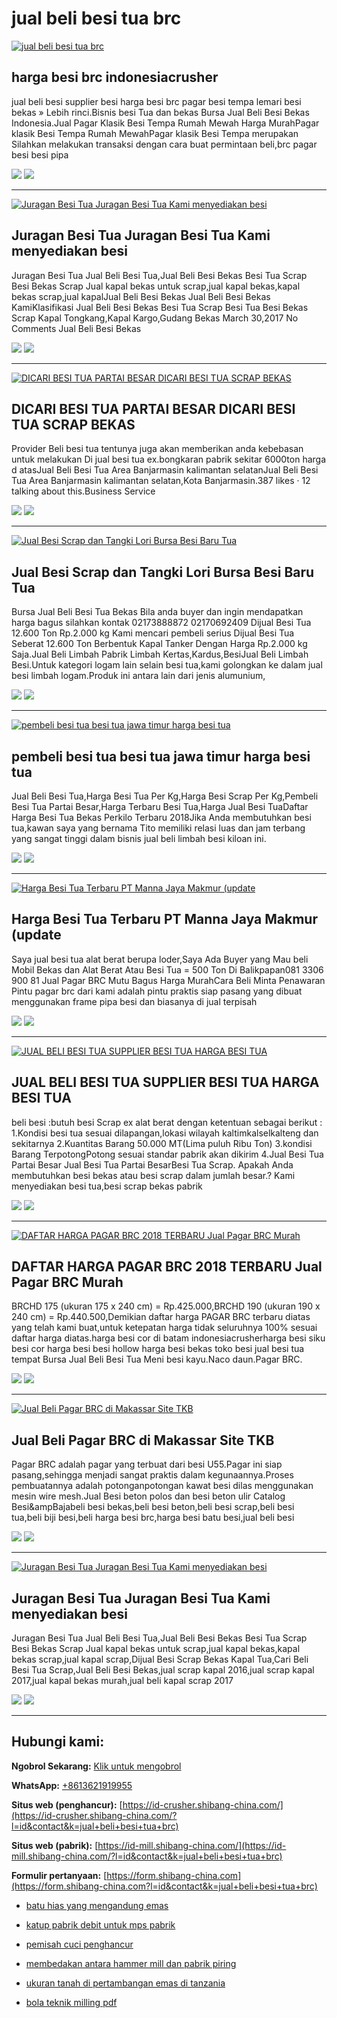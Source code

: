 # jual beli besi tua brc

<a href="https://swt.shibang-china.com/?l=id&img&k=jual+beli+besi+tua+brc" target="_blank">![jual beli besi tua brc](http://static.shibang-china.com/all-800x300/263.jpg)</a>

## harga besi brc indonesiacrusher
jual beli besi supplier besi harga besi brc pagar besi tempa lemari besi bekas » Lebih rinci.Bisnis besi Tua dan bekas Bursa Jual Beli Besi Bekas Indonesia.Jual Pagar Klasik Besi Tempa Rumah Mewah Harga MurahPagar klasik Besi Tempa Rumah MewahPagar klasik Besi Tempa merupakan Silahkan melakukan transaksi dengan cara buat permintaan beli,brc pagar besi besi pipa


<a href="https://whatsapp.shibangsoft.com/WhatsApp.php" target="_blank" title="WhatsApp">![](http://static.shibang-china.com/icon/whatsapp.png)</a> <a href="https://swt.shibang-china.com/?l=id&icon&k=jual+beli+besi+tua+brc" target="_blank">![](http://static.shibang-china.com/icon/chat-id.png)</a>

---

<a href="https://swt.shibang-china.com/?l=id&img&k=jual+beli+besi+tua+brc" target="_blank">![Juragan Besi Tua Juragan Besi Tua Kami menyediakan besi](http://static.shibang-china.com/all-800x300/758.jpg)</a>

## Juragan Besi Tua Juragan Besi Tua Kami menyediakan besi
Juragan Besi Tua Jual Beli Besi Tua,Jual Beli Besi Bekas Besi Tua Scrap Besi Bekas Scrap Jual kapal bekas untuk scrap,jual kapal bekas,kapal bekas scrap,jual kapalJual Beli Besi Bekas Jual Beli Besi Bekas KamiKlasifikasi Jual Beli Besi Bekas Besi Tua Scrap Besi Tua Besi Bekas Scrap Kapal Tongkang,Kapal Kargo,Gudang Bekas March 30,2017 No Comments Jual Beli Besi Bekas


<a href="https://whatsapp.shibangsoft.com/WhatsApp.php" target="_blank" title="WhatsApp">![](http://static.shibang-china.com/icon/whatsapp.png)</a> <a href="https://swt.shibang-china.com/?l=id&icon&k=jual+beli+besi+tua+brc" target="_blank">![](http://static.shibang-china.com/icon/chat-id.png)</a>

---

<a href="https://swt.shibang-china.com/?l=id&img&k=jual+beli+besi+tua+brc" target="_blank">![DICARI BESI TUA PARTAI BESAR DICARI BESI TUA SCRAP BEKAS](http://static.shibang-china.com/all-800x300/1395.jpg)</a>

## DICARI BESI TUA PARTAI BESAR DICARI BESI TUA SCRAP BEKAS
Provider Beli besi tua tentunya juga akan memberikan anda kebebasan untuk melakukan Di jual besi tua ex.bongkaran pabrik sekitar 6000ton harga d atasJual Beli Besi Tua Area Banjarmasin kalimantan selatanJual Beli Besi Tua Area Banjarmasin kalimantan selatan,Kota Banjarmasin.387 likes · 12 talking about this.Business Service


<a href="https://whatsapp.shibangsoft.com/WhatsApp.php" target="_blank" title="WhatsApp">![](http://static.shibang-china.com/icon/whatsapp.png)</a> <a href="https://swt.shibang-china.com/?l=id&icon&k=jual+beli+besi+tua+brc" target="_blank">![](http://static.shibang-china.com/icon/chat-id.png)</a>

---

<a href="https://swt.shibang-china.com/?l=id&img&k=jual+beli+besi+tua+brc" target="_blank">![Jual Besi Scrap dan Tangki Lori Bursa Besi Baru Tua](http://static.shibang-china.com/all-800x300/456.jpg)</a>

## Jual Besi Scrap dan Tangki Lori Bursa Besi Baru Tua
Bursa Jual Beli Besi Tua Bekas Bila anda buyer dan ingin mendapatkan harga bagus silahkan kontak 02173888872 02170692409 Dijual Besi Tua 12.600 Ton Rp.2.000 kg Kami mencari pembeli serius Dijual Besi Tua Seberat 12.600 Ton Berbentuk Kapal Tanker Dengan Harga Rp.2.000 kg Saja.Jual Beli Limbah Pabrik Limbah Kertas,Kardus,BesiJual Beli Limbah Besi.Untuk kategori logam lain selain besi tua,kami golongkan ke dalam jual besi limbah logam.Produk ini antara lain dari jenis alumunium,


<a href="https://whatsapp.shibangsoft.com/WhatsApp.php" target="_blank" title="WhatsApp">![](http://static.shibang-china.com/icon/whatsapp.png)</a> <a href="https://swt.shibang-china.com/?l=id&icon&k=jual+beli+besi+tua+brc" target="_blank">![](http://static.shibang-china.com/icon/chat-id.png)</a>

---

<a href="https://swt.shibang-china.com/?l=id&img&k=jual+beli+besi+tua+brc" target="_blank">![pembeli besi tua besi tua jawa timur harga besi tua](http://static.shibang-china.com/all-800x300/35.jpg)</a>

## pembeli besi tua besi tua jawa timur harga besi tua
Jual Beli Besi Tua,Harga Besi Tua Per Kg,Harga Besi Scrap Per Kg,Pembeli Besi Tua Partai Besar,Harga Terbaru Besi Tua,Harga Jual Besi TuaDaftar Harga Besi Tua Bekas Perkilo Terbaru 2018Jika Anda membutuhkan besi tua,kawan saya yang bernama Tito memiliki relasi luas dan jam terbang yang sangat tinggi dalam bisnis jual beli limbah besi kiloan ini.


<a href="https://whatsapp.shibangsoft.com/WhatsApp.php" target="_blank" title="WhatsApp">![](http://static.shibang-china.com/icon/whatsapp.png)</a> <a href="https://swt.shibang-china.com/?l=id&icon&k=jual+beli+besi+tua+brc" target="_blank">![](http://static.shibang-china.com/icon/chat-id.png)</a>

---

<a href="https://swt.shibang-china.com/?l=id&img&k=jual+beli+besi+tua+brc" target="_blank">![Harga Besi Tua Terbaru PT Manna Jaya Makmur (update](http://static.shibang-china.com/all-800x300/1039.jpg)</a>

## Harga Besi Tua Terbaru PT Manna Jaya Makmur (update
Saya jual besi tua alat berat berupa loder,Saya Ada Buyer yang Mau beli Mobil Bekas dan Alat Berat Atau Besi Tua = 500 Ton Di Balikpapan081 3306 900 81 Jual Pagar BRC Mutu Bagus Harga MurahCara Beli Minta Penawaran Pintu pagar brc dari kami adalah pintu praktis siap pasang yang dibuat menggunakan frame pipa besi dan biasanya di jual terpisah


<a href="https://whatsapp.shibangsoft.com/WhatsApp.php" target="_blank" title="WhatsApp">![](http://static.shibang-china.com/icon/whatsapp.png)</a> <a href="https://swt.shibang-china.com/?l=id&icon&k=jual+beli+besi+tua+brc" target="_blank">![](http://static.shibang-china.com/icon/chat-id.png)</a>

---

<a href="https://swt.shibang-china.com/?l=id&img&k=jual+beli+besi+tua+brc" target="_blank">![JUAL BELI BESI TUA SUPPLIER BESI TUA HARGA BESI TUA](http://static.shibang-china.com/all-800x300/123.jpg)</a>

## JUAL BELI BESI TUA SUPPLIER BESI TUA HARGA BESI TUA
beli besi :butuh besi Scrap ex alat berat dengan ketentuan sebagai berikut : 1.Kondisi besi tua sesuai dilapangan,lokasi wilayah kaltimkalselkalteng dan sekitarnya 2.Kuantitas Barang 50.000 MT(Lima puluh Ribu Ton) 3.kondisi Barang TerpotongPotong sesuai standar pabrik akan dikirim 4.Jual Besi Tua Partai Besar Jual Besi Tua Partai BesarBesi Tua Scrap. Apakah Anda membutuhkan besi bekas atau besi scrap dalam jumlah besar.? Kami menyediakan besi tua,besi scrap bekas pabrik


<a href="https://whatsapp.shibangsoft.com/WhatsApp.php" target="_blank" title="WhatsApp">![](http://static.shibang-china.com/icon/whatsapp.png)</a> <a href="https://swt.shibang-china.com/?l=id&icon&k=jual+beli+besi+tua+brc" target="_blank">![](http://static.shibang-china.com/icon/chat-id.png)</a>

---

<a href="https://swt.shibang-china.com/?l=id&img&k=jual+beli+besi+tua+brc" target="_blank">![DAFTAR HARGA PAGAR BRC 2018 TERBARU Jual Pagar BRC Murah](http://static.shibang-china.com/all-800x300/1057.jpg)</a>

## DAFTAR HARGA PAGAR BRC 2018 TERBARU Jual Pagar BRC Murah
BRCHD 175 (ukuran 175 x 240 cm) = Rp.425.000,BRCHD 190 (ukuran 190 x 240 cm) = Rp.440.500,Demikian daftar harga PAGAR BRC terbaru diatas yang telah kami buat,untuk ketepatan harga tidak seluruhnya 100% sesuai daftar harga diatas.harga besi cor di batam indonesiacrusherharga besi siku besi cor harga besi besi hollow harga besi bekas toko besi jual besi tua tempat Bursa Jual Beli Besi Tua Meni besi kayu.Naco daun.Pagar BRC.


<a href="https://whatsapp.shibangsoft.com/WhatsApp.php" target="_blank" title="WhatsApp">![](http://static.shibang-china.com/icon/whatsapp.png)</a> <a href="https://swt.shibang-china.com/?l=id&icon&k=jual+beli+besi+tua+brc" target="_blank">![](http://static.shibang-china.com/icon/chat-id.png)</a>

---

<a href="https://swt.shibang-china.com/?l=id&img&k=jual+beli+besi+tua+brc" target="_blank">![Jual Beli Pagar BRC di Makassar Site TKB](http://static.shibang-china.com/all-800x300/273.jpg)</a>

## Jual Beli Pagar BRC di Makassar Site TKB
Pagar BRC adalah pagar yang terbuat dari besi U55.Pagar ini siap pasang,sehingga menjadi sangat praktis dalam kegunaannya.Proses pembuatannya adalah potonganpotongan kawat besi dilas menggunakan mesin wire mesh.Jual Besi beton polos dan besi beton ulir Catalog Besi&ampBajabeli besi bekas,beli besi beton,beli besi scrap,beli besi tua,beli biji besi,beli harga besi brc,harga besi batu besi,jual beli besi


<a href="https://whatsapp.shibangsoft.com/WhatsApp.php" target="_blank" title="WhatsApp">![](http://static.shibang-china.com/icon/whatsapp.png)</a> <a href="https://swt.shibang-china.com/?l=id&icon&k=jual+beli+besi+tua+brc" target="_blank">![](http://static.shibang-china.com/icon/chat-id.png)</a>

---

<a href="https://swt.shibang-china.com/?l=id&img&k=jual+beli+besi+tua+brc" target="_blank">![Juragan Besi Tua Juragan Besi Tua Kami menyediakan besi](http://static.shibang-china.com/all-800x300/1120.jpg)</a>

## Juragan Besi Tua Juragan Besi Tua Kami menyediakan besi
Juragan Besi Tua Jual Beli Besi Tua,Jual Beli Besi Bekas Besi Tua Scrap Besi Bekas Scrap Jual kapal bekas untuk scrap,jual kapal bekas,kapal bekas scrap,jual kapal scrap,Dijual Besi Scrap Bekas Kapal Tua,Cari Beli Besi Tua Scrap,Jual Beli Besi Bekas,jual scrap kapal 2016,jual scrap kapal 2017,jual kapal bekas murah,jual beli kapal scrap 2017

<a href="https://whatsapp.shibangsoft.com/WhatsApp.php" target="_blank" title="WhatsApp">![](http://static.shibang-china.com/icon/whatsapp.png)</a> <a href="https://swt.shibang-china.com/?l=id&icon&k=jual+beli+besi+tua+brc" target="_blank">![](http://static.shibang-china.com/icon/chat-id.png)</a>

---
## Hubungi kami:

**Ngobrol Sekarang:** [Klik untuk mengobrol](https://swt.shibang-china.com?l=id&contact&k=jual+beli+besi+tua+brc)

**WhatsApp:**  [+8613621919955](https://whatsapp.shibangsoft.com/WhatsApp.php)

**Situs web (penghancur):** [https://id-crusher.shibang-china.com/](https://id-crusher.shibang-china.com/?l=id&contact&k=jual+beli+besi+tua+brc)

**Situs web (pabrik):** [https://id-mill.shibang-china.com/](https://id-mill.shibang-china.com/?l=id&contact&k=jual+beli+besi+tua+brc)

**Formulir pertanyaan:** [https://form.shibang-china.com](https://form.shibang-china.com?l=id&contact&k=jual+beli+besi+tua+brc)

* [batu hias yang mengandung emas](../34/batu%20hias%20yang%20mengandung%20emas.md)

* [katup pabrik debit untuk mps pabrik](../40/katup%20pabrik%20debit%20untuk%20mps%20pabrik.md)

* [pemisah cuci penghancur](../32/pemisah%20cuci%20penghancur.md)

* [membedakan antara hammer mill dan pabrik piring](../39/membedakan%20antara%20hammer%20mill%20dan%20pabrik%20piring.md)

* [ukuran tanah di pertambangan emas di tanzania](../35/ukuran%20tanah%20di%20pertambangan%20emas%20di%20tanzania.md)

* [bola teknik milling pdf](../39/bola%20teknik%20milling%20pdf.md)